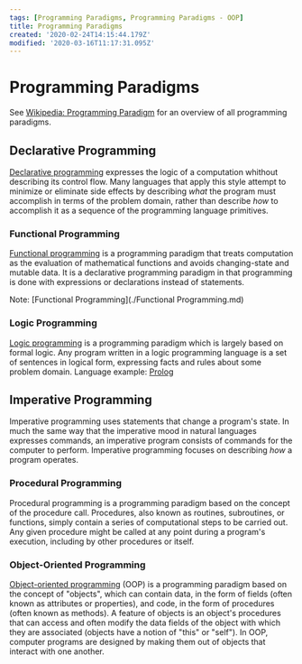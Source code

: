 ```yaml
---
tags: [Programming Paradigms, Programming Paradigms - OOP]
title: Programming Paradigms
created: '2020-02-24T14:15:44.179Z'
modified: '2020-03-16T11:17:31.095Z'
---
```


# Programming Paradigms

See [Wikipedia: Programming Paradigm](https://en.wikipedia.org/wiki/Programming_paradigm) for an overview of all programming paradigms.

## Declarative Programming

[Declarative programming](https://en.wikipedia.org/wiki/Declarative_programming) expresses the logic of a computation whithout describing its control flow. Many languages that apply this style attempt to minimize or eliminate side effects by describing *what* the program must accomplish in terms of the problem domain, rather than describe *how* to accomplish it as a sequence of the programming language primitives.

### Functional Programming

[Functional programming](https://en.wikipedia.org/wiki/Functional_programming) is a programming paradigm that treats computation as the evaluation of mathematical functions and avoids changing-state and mutable data. It is a declarative programming paradigm in that programming is done with expressions or declarations instead of statements.

Note: [Functional Programming](./Functional Programming.md)

### Logic Programming

[Logic programming](https://en.wikipedia.org/wiki/Logic_programming) is a programming paradigm which is largely based on formal logic. Any program written in a logic programming language is a set of sentences in logical form, expressing facts and rules about some problem domain. Language example: [Prolog](https://en.wikipedia.org/wiki/Prolog)

## Imperative Programming

Imperative programming uses statements that change a program's state. In much the same way that the imperative mood in natural languages expresses commands, an imperative program consists of commands for the computer to perform. Imperative programming focuses on describing *how* a program operates.

### Procedural Programming

Procedural programming is a programming paradigm based on the concept of the procedure call. Procedures, also known as routines, subroutines, or functions, simply contain a series of computational steps to be carried out. Any given procedure might be called at any point during a program's execution, including by other procedures or itself.

### Object-Oriented Programming

[Object-oriented programming](https://en.wikipedia.org/wiki/Object-oriented_programming) (OOP) is a programming paradigm based on the concept of "objects", which can contain data, in the form of fields (often known as attributes or properties), and code, in the form of procedures (often known as methods). A feature of objects is an object's procedures that can access and often modify the data fields of the object with which they are associated (objects have a notion of "this" or "self"). In OOP, computer programs are designed by making them out of objects that interact with one another.
